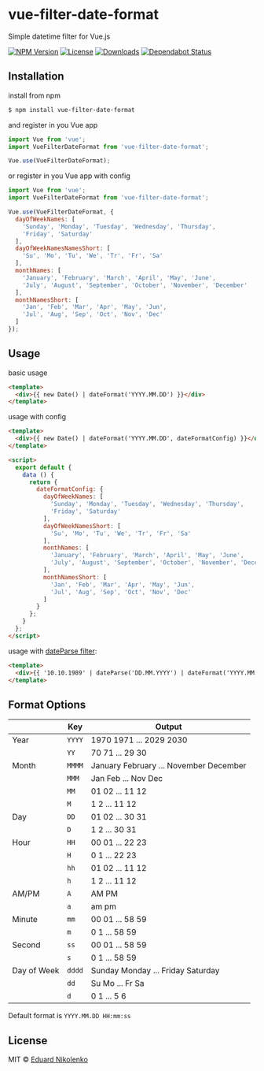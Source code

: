 # vue-filter-date-format
Simple datetime filter for Vue.js

[![NPM Version](https://img.shields.io/npm/v/vue-filter-date-format.svg)](https://www.npmjs.com/package/vue-filter-date-format)
[![License](https://img.shields.io/npm/l/vue-filter-date-format.svg)](/LICENSE)
[![Downloads](https://img.shields.io/npm/dm/vue-filter-date-format.svg)](https://npmcharts.com/compare/vue-filter-date-format?minimal=true)
[![Dependabot Status](https://api.dependabot.com/badges/status?host=github&repo=eduardnikolenko/vue-filter-date-format)](https://dependabot.com)

## Installation

install from npm
```bash
$ npm install vue-filter-date-format
```
and register in you Vue app
```js
import Vue from 'vue';
import VueFilterDateFormat from 'vue-filter-date-format';

Vue.use(VueFilterDateFormat);
```
or register in you Vue app with config
```js
import Vue from 'vue';
import VueFilterDateFormat from 'vue-filter-date-format';

Vue.use(VueFilterDateFormat, {
  dayOfWeekNames: [
    'Sunday', 'Monday', 'Tuesday', 'Wednesday', 'Thursday',
    'Friday', 'Saturday'
  ],
  dayOfWeekNamesNamesShort: [
    'Su', 'Mo', 'Tu', 'We', 'Tr', 'Fr', 'Sa'
  ],
  monthNames: [
    'January', 'February', 'March', 'April', 'May', 'June',
    'July', 'August', 'September', 'October', 'November', 'December'
  ],
  monthNamesShort: [
    'Jan', 'Feb', 'Mar', 'Apr', 'May', 'Jun',
    'Jul', 'Aug', 'Sep', 'Oct', 'Nov', 'Dec'
  ]
});
```

## Usage

basic usage
```html
<template>
  <div>{{ new Date() | dateFormat('YYYY.MM.DD') }}</div>
</template>
```

usage with config
```html
<template>
  <div>{{ new Date() | dateFormat('YYYY.MM.DD', dateFormatConfig) }}</div>
</template>

<script>
  export default {
    data () {
      return {
        dateFormatConfig: {
          dayOfWeekNames: [
            'Sunday', 'Monday', 'Tuesday', 'Wednesday', 'Thursday',
            'Friday', 'Saturday'
          ],
          dayOfWeekNamesShort: [
            'Su', 'Mo', 'Tu', 'We', 'Tr', 'Fr', 'Sa'
          ],
          monthNames: [
            'January', 'February', 'March', 'April', 'May', 'June',
            'July', 'August', 'September', 'October', 'November', 'December'
          ],
          monthNamesShort: [
            'Jan', 'Feb', 'Mar', 'Apr', 'May', 'Jun',
            'Jul', 'Aug', 'Sep', 'Oct', 'Nov', 'Dec'
          ]
        }
      };
    }
  };
</script>
```

usage with [dateParse filter](https://github.com/eduardnikolenko/vue-filter-date-parse):
```html
<template>
  <div>{{ '10.10.1989' | dateParse('DD.MM.YYYY') | dateFormat('YYYY.MM.DD') }}</div>
</template>
```

## Format Options

|             | Key    | Output                                 |
| ----------- | ------ | -------------------------------------- |
| Year        | `YYYY` | 1970 1971 ... 2029 2030                |
|             | `YY`   | 70 71 ... 29 30                        |
| Month       | `MMMM` | January February ... November December |
|             | `MMM`  | Jan Feb ... Nov Dec                    |
|             | `MM`   | 01 02 ... 11 12                        |
|             | `M`    | 1 2 ... 11 12                          |
| Day         | `DD`   | 01 02 ... 30 31                        |
|             | `D`    | 1 2 ... 30 31                          |
| Hour        | `HH`   | 00 01 ... 22 23                        |
|             | `H`    | 0 1 ... 22 23                          |
|             | `hh`   | 01 02 ... 11 12                        |
|             | `h`    | 1 2 ... 11 12                          |
| AM/PM       | `A`    | AM PM                                  |
|             | `a`    | am pm                                  |
| Minute      | `mm`   | 00 01 ... 58 59                        |
|             | `m`    | 0 1 ... 58 59                          |
| Second      | `ss`   | 00 01 ... 58 59                        |
|             | `s`    | 0 1 ... 58 59                          |
| Day of Week | `dddd` | Sunday Monday ... Friday Saturday      |
|             | `dd`   | Su Mo ... Fr Sa                        |
|             | `d`    | 0 1 ... 5 6                          

Default format is `YYYY.MM.DD HH:mm:ss`

## License

MIT © [Eduard Nikolenko](https://github.com/eduardnikolenko)
